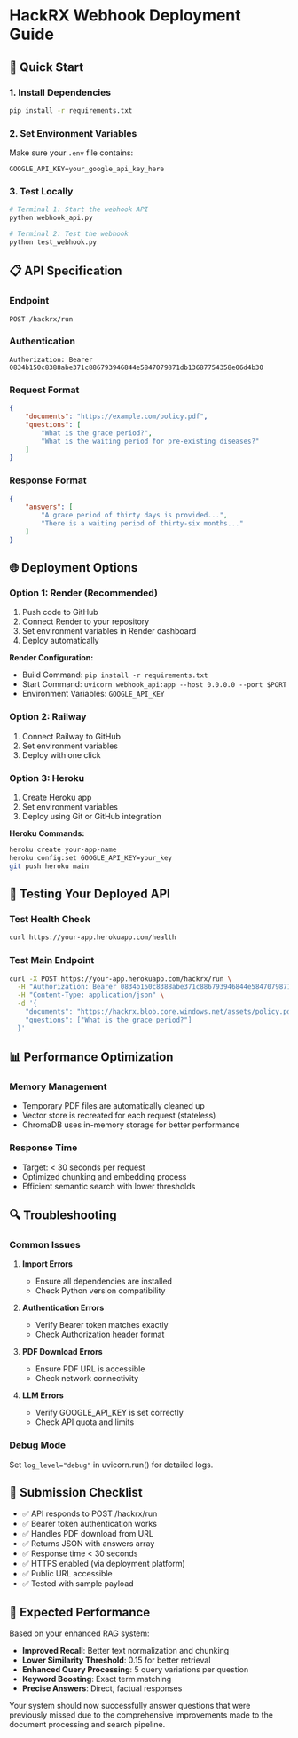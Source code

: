 # HackRX Webhook Deployment Guide

## 🚀 Quick Start

### 1. Install Dependencies
```bash
pip install -r requirements.txt
```

### 2. Set Environment Variables
Make sure your `.env` file contains:
```
GOOGLE_API_KEY=your_google_api_key_here
```

### 3. Test Locally
```bash
# Terminal 1: Start the webhook API
python webhook_api.py

# Terminal 2: Test the webhook
python test_webhook.py
```

## 📋 API Specification

### Endpoint
```
POST /hackrx/run
```

### Authentication
```
Authorization: Bearer 0834b150c8388abe371c886793946844e5847079871db13687754358e06d4b30
```

### Request Format
```json
{
    "documents": "https://example.com/policy.pdf",
    "questions": [
        "What is the grace period?",
        "What is the waiting period for pre-existing diseases?"
    ]
}
```

### Response Format
```json
{
    "answers": [
        "A grace period of thirty days is provided...",
        "There is a waiting period of thirty-six months..."
    ]
}
```

## 🌐 Deployment Options

### Option 1: Render (Recommended)
1. Push code to GitHub
2. Connect Render to your repository
3. Set environment variables in Render dashboard
4. Deploy automatically

**Render Configuration:**
- Build Command: `pip install -r requirements.txt`
- Start Command: `uvicorn webhook_api:app --host 0.0.0.0 --port $PORT`
- Environment Variables: `GOOGLE_API_KEY`

### Option 2: Railway
1. Connect Railway to GitHub
2. Set environment variables
3. Deploy with one click

### Option 3: Heroku
1. Create Heroku app
2. Set environment variables
3. Deploy using Git or GitHub integration

**Heroku Commands:**
```bash
heroku create your-app-name
heroku config:set GOOGLE_API_KEY=your_key
git push heroku main
```

## 🧪 Testing Your Deployed API

### Test Health Check
```bash
curl https://your-app.herokuapp.com/health
```

### Test Main Endpoint
```bash
curl -X POST https://your-app.herokuapp.com/hackrx/run \
  -H "Authorization: Bearer 0834b150c8388abe371c886793946844e5847079871db13687754358e06d4b30" \
  -H "Content-Type: application/json" \
  -d '{
    "documents": "https://hackrx.blob.core.windows.net/assets/policy.pdf?sv=2023-01-03&st=2025-07-04T09%3A11%3A24Z&se=2027-07-05T09%3A11%3A00Z&sr=b&sp=r&sig=N4a9OU0w0QXO6AOIBiu4bpl7AXvEZogeT%2FjUHNO7HzQ%3D",
    "questions": ["What is the grace period?"]
  }'
```

## 📊 Performance Optimization

### Memory Management
- Temporary PDF files are automatically cleaned up
- Vector store is recreated for each request (stateless)
- ChromaDB uses in-memory storage for better performance

### Response Time
- Target: < 30 seconds per request
- Optimized chunking and embedding process
- Efficient semantic search with lower thresholds

## 🔍 Troubleshooting

### Common Issues

1. **Import Errors**
   - Ensure all dependencies are installed
   - Check Python version compatibility

2. **Authentication Errors**
   - Verify Bearer token matches exactly
   - Check Authorization header format

3. **PDF Download Errors**
   - Ensure PDF URL is accessible
   - Check network connectivity

4. **LLM Errors**
   - Verify GOOGLE_API_KEY is set correctly
   - Check API quota and limits

### Debug Mode
Set `log_level="debug"` in uvicorn.run() for detailed logs.

## 📝 Submission Checklist

- ✅ API responds to POST /hackrx/run
- ✅ Bearer token authentication works
- ✅ Handles PDF download from URL
- ✅ Returns JSON with answers array
- ✅ Response time < 30 seconds
- ✅ HTTPS enabled (via deployment platform)
- ✅ Public URL accessible
- ✅ Tested with sample payload

## 🎯 Expected Performance

Based on your enhanced RAG system:
- **Improved Recall**: Better text normalization and chunking
- **Lower Similarity Threshold**: 0.15 for better retrieval
- **Enhanced Query Processing**: 5 query variations per question
- **Keyword Boosting**: Exact term matching
- **Precise Answers**: Direct, factual responses

Your system should now successfully answer questions that were previously missed due to the comprehensive improvements made to the document processing and search pipeline.
